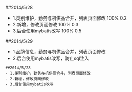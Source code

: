 ##2014/5/28
* 1.类别维护，勤务与机供品合并，列表页面修改  100% 0.2
* 2.新增，修改页面修改  100% 0.3
* 3.后台使用mybatis改写 100% 0.5
    
   
    


##2014/5/29
- 1.品牌信息，勤务与机供品合并，列表页面修改
- 2.后台使用mybatis改写，防止sql注入



```
##2014/5/28
- 1.类别维护，勤务与机供品合并，列表页面修改
- 2.新增，修改页面修改
- 3.后台使用mybatis改写
```````
